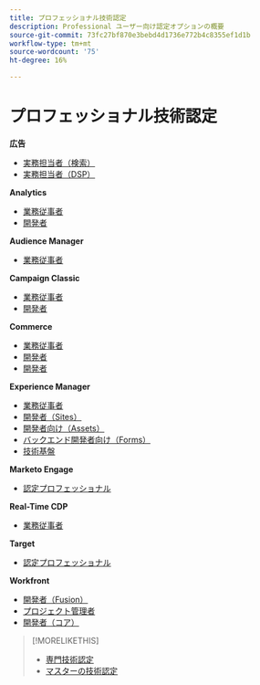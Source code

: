 ```yaml
---
title: プロフェッショナル技術認定
description: Professional ユーザー向け認定オプションの概要
source-git-commit: 73fc27bf870e3bebd4d1736e772b4c8355ef1d1b
workflow-type: tm+mt
source-wordcount: '75'
ht-degree: 16%

---
```


# プロフェッショナル技術認定

**広告**

* [ 実務担当者（検索） ](/help/certifications/aac/aac-search-p-business.md) <!--AD0-E501-->
* [ 実務担当者（DSP） ](/help/certifications/aac/aac-dsp-p-business.md) <!--AD0-E502-->

**Analytics**

* [ 業務従事者 ](/help/certifications/aa/aa-p-business.md) <!--AD0-E212-->
* [ 開発者 ](/help/certifications/aa/aa-p-developer.md) <!--AD0-E213-->


**Audience Manager**

* [ 業務従事者 ](/help/certifications/aam/aam-p-business.md) <!--AD0-E458-->

**Campaign Classic**

* [ 業務従事者 ](/help/certifications/acc/acc-p-business.md) <!--AD0-E329-->
* [ 開発者 ](/help/certifications/acc/acc-p-developer.md) <!--AD0-E331-->

**Commerce**

* [ 業務従事者 ](/help/certifications/ac/ac-p-business.md) <!--AD0-E712-->
* [ 開発者 ](/help/certifications/ac/ac-p-developer.md) <!--AD0-E717-->
* [ 開発者 ](/help/certifications/ac/ac-p-fedeveloper.md) <!--AD0-E719-->

**Experience Manager**

* [ 業務従事者 ](/help/certifications/aem/aem-p-business.md) <!--AD0-E126-->
* [ 開発者（Sites） ](/help/certifications/aem/aem-sites-p-developer.md) <!--AD0-E123-->
* [ 開発者向け（Assets） ](/help/certifications/aem/aem-assets-p-developer.md) <!--AD0-E129-->
* [ バックエンド開発者向け（Forms） ](/help/certifications/aem/aem-forms-p-bedeveloper.md) <!--AD0-E127-->
* [ 技術基盤 ](/help/certifications/aem/aem-p-foundations.md) <!--AD0-E132-->

**Marketo Engage**

* [ 認定プロフェッショナル ](/help/certifications/ame/ame-p.md) <!--AD0-E555-->

**Real-Time CDP**

* [ 業務従事者 ](/help/certifications/rtcdp/rtcdp-p-business.md) <!--AD0-E602-->

**Target**

* [ 認定プロフェッショナル ](/help/certifications/at/at-p-business.md) <!--AD0-E408-->

**Workfront**

* [ 開発者（Fusion） ](/help/certifications/aw/aw-fusion-p-developer.md) <!--AD0-E902-->
* [ プロジェクト管理者 ](/help/certifications/aw/aw-p-project-manager.md) <!--AD0-E903-->
* [ 開発者（コア） ](/help/certifications/aw/aw-core-p-developer.md) <!--AD0-E905-->

>[!MORELIKETHIS]
>
>* [ 専門技術認定 ](expert.md)
>* [マスターの技術認定 ](master.md)
